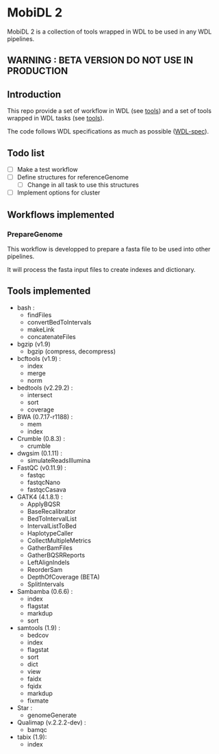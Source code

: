 # MobiDL 2

MobiDL 2 is a collection of tools wrapped in WDL to be used in any WDL pipelines.

## __WARNING : BETA VERSION DO NOT USE IN PRODUCTION__

## Introduction

This repo provide a set of workflow in WDL (see [tools](#workflows-implemented))
and a set of tools wrapped in WDL tasks (see [tools](#tools-implemented)).

The code follows WDL specifications as much as possible ([WDL-spec](https://github.com/openwdl/wdl/blob/main/versions/1.0/SPEC.md)).

## Todo list

- [ ] Make a test workflow
- [ ] Define structures for referenceGenome
	- [ ] Change in all task to use this structures
- [ ] Implement options for cluster

## Workflows implemented

### PrepareGenome

This workflow is developped to prepare a fasta file to be used into other
pipelines.

It will process the fasta input files to create indexes and dictionary.

## Tools implemented

- bash :
	- findFiles
	- convertBedToIntervals
	- makeLink
	- concatenateFiles
- bgzip (v1.9)
	- bgzip (compress, decompress)
- bcftools (v1.9) :
	- index
	- merge
	- norm
- bedtools (v2.29.2) :
	- intersect
	- sort
	- coverage
- BWA (0.7.17-r1188) :
	- mem
	- index
- Crumble (0.8.3) :
	- crumble
- dwgsim (0.1.11) :
	- simulateReadsIllumina
- FastQC (v0.11.9) :
	- fastqc
	- fastqcNano
	- fastqcCasava
- GATK4 (4.1.8.1) :
	- ApplyBQSR
	- BaseRecalibrator
	- BedToIntervalList
	- IntervalListToBed
	- HaplotypeCaller
	- CollectMultipleMetrics
	- GatherBamFiles
	- GatherBQSRReports
	- LeftAlignIndels
	- ReorderSam
	- DepthOfCoverage (BETA)
	- SplitIntervals
- Sambamba (0.6.6) :
	- index
	- flagstat
	- markdup
	- sort
- samtools (1.9) :
	- bedcov
	- index
	- flagstat
	- sort
	- dict
	- view
	- faidx
	- fqidx
	- markdup
	- fixmate
- Star :
	- genomeGenerate
- Qualimap (v.2.2.2-dev) :
	- bamqc
- tabix (1.9):
	- index
